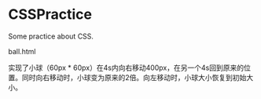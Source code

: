 # CSSPractice
Some practice about CSS.

ball.html 

实现了小球（60px * 60px）在4s内向右移动400px，在另一个4s回到原来的位置。同时向右移动时，小球变为原来的2倍。向左移动时，小球大小恢复到初始大小。

